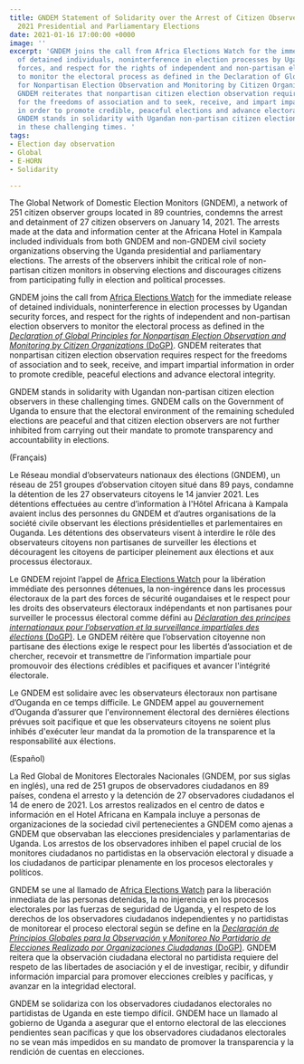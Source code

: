 ```yaml
---
title: GNDEM Statement of Solidarity over the Arrest of Citizen Observers of the Uganda
  2021 Presidential and Parliamentary Elections
date: 2021-01-16 17:00:00 +0000
image: ''
excerpt: 'GNDEM joins the call from Africa Elections Watch for the immediate release
  of detained individuals, noninterference in election processes by Ugandan security
  forces, and respect for the rights of independent and non-partisan election observers
  to monitor the electoral process as defined in the Declaration of Global Principles
  for Nonpartisan Election Observation and Monitoring by Citizen Organizations (DoGP).
  GNDEM reiterates that nonpartisan citizen election observation requires respect
  for the freedoms of association and to seek, receive, and impart impartial information
  in order to promote credible, peaceful elections and advance electoral integrity.
  GNDEM stands in solidarity with Ugandan non-partisan citizen election observers
  in these challenging times. '
tags:
- Election day observation
- Global
- E-HORN
- Solidarity

---
```

The Global Network of Domestic Election Monitors (GNDEM), a network of 251 citizen observer groups located in 89 countries, condemns the arrest and detainment of 27 citizen observers on January 14, 2021. The arrests made at the data and information center at the Africana Hotel in Kampala included individuals from both GNDEM and non-GNDEM civil society organizations observing the Uganda presidential and parliamentary elections. The arrests of the observers inhibit the critical role of non-partisan citizen monitors in observing elections and discourages citizens from participating fully in election and political processes.

GNDEM joins the call from [Africa Elections Watch](https://africaelectionswatch.org/news/2021/01/15/uganda-uganda-authorities-must-release-26-civil-society-members-arrested-for-observing-elections/) for the immediate release of detained individuals, noninterference in election processes by Ugandan security forces, and respect for the rights of independent and non-partisan election observers to monitor the electoral process as defined in the [_Declaration of Global Principles for Nonpartisan Election Observation and Monitoring by Citizen Organizations_ (DoGP)](https://gndem.org/declaration-of-global-principles/). GNDEM reiterates that nonpartisan citizen election observation requires respect for the freedoms of association and to seek, receive, and impart impartial information in order to promote credible, peaceful elections and advance electoral integrity.

GNDEM stands in solidarity with Ugandan non-partisan citizen election observers in these challenging times. GNDEM calls on the Government of Uganda to ensure that the electoral environment of the remaining scheduled elections are peaceful and that citizen election observers are not further inhibited from carrying out their mandate to promote transparency and accountability in elections.

(Français)

Le Réseau mondial d’observateurs nationaux des élections (GNDEM), un réseau de 251 groupes d’observation citoyen situé dans 89 pays, condamne la détention de les 27 observateurs citoyens le 14 janvier 2021. Les détentions effectuées au centre d’information à l'Hôtel Africana à Kampala avaient inclus des personnes du GNDEM et d’autres organisations de la société civile observant les élections présidentielles et parlementaires en Ouganda. Les détentions des observateurs visent à interdire le rôle des observateurs citoyens non partisanes de surveiller les élections et découragent les citoyens de participer pleinement aux élections et aux processus électoraux.

Le GNDEM rejoint l’appel de [Africa Elections Watch](https://africaelectionswatch.org/news/2021/01/15/uganda-uganda-authorities-must-release-26-civil-society-members-arrested-for-observing-elections/) pour la libération immédiate des personnes détenues, la non-ingérence dans les processus électoraux de la part des forces de sécurité ougandaises et le respect pour les droits des observateurs électoraux indépendants et non partisanes pour surveiller le processus électoral comme défini au [_Déclaration des principes internationaux pour l’observation et la surveillance impartiales des élections_ (DoGP)](https://gndem.org/fr/declaration-of-global-principles/). Le GNDEM réitère que l’observation citoyenne non partisane des élections exige le respect pour les libertés d’association et de chercher, recevoir et transmettre de l’information impartiale pour promouvoir des élections crédibles et pacifiques et avancer l'intégrité électorale.

Le GNDEM est solidaire avec les observateurs électoraux non partisane d’Ouganda en ce temps difficile. Le GNDEM appel au gouvernement d’Ouganda d’assurer que l'environnement électoral des dernières élections prévues soit pacifique et que les observateurs citoyens ne soient plus inhibés d'exécuter leur mandat da la promotion de la transparence et la responsabilité aux élections.

(Español)

La Red Global de Monitores Electorales Nacionales (GNDEM, por sus siglas en inglés), una red de 251 grupos de observadores ciudadanos en 89 países, condena el arresto y la detención de 27 observadores ciudadanos el 14 de enero de 2021. Los arrestos realizados en el centro de datos e información en el Hotel Africana en Kampala incluye a personas de organizaciones de la sociedad civil pertenecientes a GNDEM como ajenas a GNDEM que observaban las elecciones presidenciales y parlamentarias de Uganda. Los arrestos de los observadores inhiben el papel crucial de los monitores ciudadanos no partidistas en la observación electoral y disuade a los ciudadanos de participar plenamente en los procesos electorales y políticos.

GNDEM se une al llamado de [Africa Elections Watch](https://africaelectionswatch.org/news/2021/01/15/uganda-uganda-authorities-must-release-26-civil-society-members-arrested-for-observing-elections/) para la liberación inmediata de las personas detenidas, la no injerencia en los procesos electorales por las fuerzas de seguridad de Uganda, y el respeto de los derechos de los observadores ciudadanos independientes y no partidistas de monitorear el proceso electoral según se define en la [_Declaración de Principios Globales para la Observación y Monitoreo No Partidario de Elecciones Realizado por Organizaciones Ciudadanas_ (DoGP)](https://gndem.org/es/declaration-of-global-principles/). GNDEM reitera que la observación ciudadana electoral no partidista requiere del respeto de las libertades de asociación y el de investigar, recibir, y difundir información imparcial para promover elecciones creíbles y pacíficas, y avanzar en la integridad electoral.

GNDEM se solidariza con los observadores ciudadanos electorales no partidistas de Uganda en este tiempo difícil. GNDEM hace un llamado al gobierno de Uganda a asegurar que el entorno electoral de las elecciones pendientes sean pacíficas y que los observadores ciudadanos electorales no se vean más impedidos en su mandato de promover la transparencia y la rendición de cuentas en elecciones.